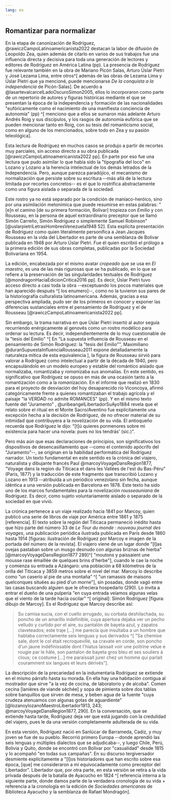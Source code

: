 ```yaml
---
lang: es
---
```


## Romantizar para normalizar

En la etapa de canonización de Rodríguez, @rawiczCampoLatinoamericanista2022 destacan la labor de difusión  de Leopoldo Zea, quien además de citarlo en varios de sus trabajos fue una influencia directa y decisiva para toda una generación de lectores y editores de Rodríguez en América Latina (pp). La presencia de Rodríguez fue relevante también en la obra de Mariano Picón Salas, Arturo Úslar Pietri y José Lezama Lima, entre otros^[ además de las obras de Lezama Lima y Úslar Pietri que ya mencioné, puede mencionarse *De la conquista a la independencia* de Picón-Salas]. De acuerdo a @lasartevalcarcelLadoOscuroSimon2005, ellos lo incorporaron como parte de un repertorio de autores y figuras históricas mediante el que se presentan la época de la independencia y formación de las nacionalidades "eufóricamente como el nacimiento de una manifiesta conciencia de autonomía" (pp) ^[ menciono que a ellos se sumaron más adelante Arturo Andrés Roig y sus discípulos, y los rasgos de autonomía eufórica que se pueden mencionar tanto en Roig, con su tesis del romanticismo social, como en alguno de los mencionados, sobre todo en Zea y su pasión teleológica]. 

Esta lectura de Rodríguez en muchos casos se produjo a partir de recortes muy parciales, sin acceso directo a su obra publicada [@rawiczCampoLatinoamericanista2022 pp]. En parte por eso fue una lectura que pudo asimilar lo que había sido la "tipografía del loco" en Lozano y Lozano a la herencia intelectual de los demás letrados de la Independencia. Pero, aunque parezca paradójico, el mecanismo de normalización que persiste sobre su escritura --más allá de la lectura limitada por recortes concretos-- es el que lo rostrifica abstractamente como una figura aislada o separada de la sociedad. 

Este rostro ya no está separado por la condición de maníaco-heróico, sino por una asimilación metonímica que puede resumirse en estas palabras: "[e]n el camino [de su primera formación, Bolívar] tropieza con *Emilio* y con Rousseau, en la persona de aquel extraordinario preceptor que se llamó Simón Carreño, Simón Rodríguez o simplemente Samuel Robinson" [@uslarpietriLetrasHombresVenezuela1948 52].  Esta explícita presentación de Rodríguez como quien literalmente personifica a Jean Jacques Rousseau en la vida del Libertador es parte de una semblanza de Bolívar publicada en 1948 por Arturo Úslar Pietri. Fue él quien escribió el prólogo a la primera edición de sus obras completas, publicadas por la Sociedad Bolivariana en 1954. 

La edición, encabezada por el mismo avatar *cropeado* que se usa en *El maestro*, es una de las más rigurosas que se ha publicado, en lo que se refiere a la preservación de las singularidades textuales de Rodríguez [@mondragonHaciaEdicionCritica2016 pp]. Es decir, Úslar Pietri tuvo acceso directo a casi toda la obra --exceptuando los pocos materiales que han aparecido después ^[ los enumero]--, como no la tuvieron sus pares de la historiografía culturalista latinoamericana. Además, gracias a esa perspectiva ampliada, pudo ser de los primeros en conocer y exponer las diferencias sustanciales entre el pensamiento de Rodríguez y el de Rousseau [@rawiczCampoLatinoamericanista2022 pp]. 

Sin embargo, la trama narrativa en que Úslar Pietri insertó al autor seguía recurriendo enérgicamente al genovés como un rostro modélico para ordenar su lectura. Es decir, independientemente de lo muy cuestionable de la "tesis del Emilio" ^[ En "La supuesta influencia de Rousseau en el pensamiento de Simón Rodríguez: la "tesis del Emilio"", Maximiliano @duranSupuestaInfluenciaRousseau2011 expone detalladamente la naturaleza mítica de esta equivalencia ], la figura de Rousseau sirvió para valorar a Rodríguez como intelectual a partir de la década de 1940, pero encapsulándolo en un modelo europeo y estable del romántico aislado  que normalizaba, romantizaba y *roman*izaba sus anomalías. En este sentido, es significativo que Rodríguez se opuso en más de una ocasión tanto a la romantización como a la *roman*ización. En el informe que realizó en 1830 para el proyecto de desviación del hoy desaparecido río Viconcoya, afirmó categóricamente frente a quienes romantizaban el trabajo agrícola y el paisaje "la VERDAD no admite ROMANCES" (pp). Y en el mismo texto fuente del "Juramento" , @uribeangelLibertadorSuAyo1884 revela que el relato sobre el ritual en el Monte Sacro/Aventino fue explícitamente una excepción hecha a la decisión de Rodríguez, de no ofrecer material de su intimidad que contribuyera a la novelización de su vida. El antioqueño recuerda que Rodríguez le dijo: "[t]ú quieres pormenores sobre mi existencia para hacer una novela: pues no los tendrás' (sic.)". 

Pero más aún que esas declaraciones de principios, son significativos los dispositivos de desencasillamiento que --como el contenido apócrifo del "Juramento"--, se originan en la habilidad performática del Rodríguez narrador. Un texto fundamental en este sentido es la crónica del viajero, naturalista y dibujante francés Paul @marcoyVoyageDansRegion1877, "Voyage dans la region du Titicaca et dans les Vallées de l'est du Bas-Péru" (Paris, 1877) y la traducción de este fragmento que transcribió Lozano y Lozano en 1913 --atribuída a un periódico venezolano sin fecha, aunque idéntica a una versión publicada en Barcelona en 1878. Este texto ha sido uno de los marcos fundamentales para la novelización *rousseauniana* de Rodríguez. Es decir, como sujeto voluntariamente aislado o separado de la sociedad en que vivió. 

La crónica pertenece a un viaje realizado hacia 1841 por Marcoy, quien publicó una serie de libros de viaje por América entre 1861 y 1875 [referencia].  El texto sobre la región del Titicaca permaneció inédito hasta que hizo parte del número 33 de *Le Tour du monde : nouveau journal des voyages*, una publicación periódica ilustrada publicada en París desde 1860 hasta 1914 [figuras: ilustración de Rodríguez por Marcoy e imagen de la portada del número de la revista]. El viajero viene de un lugar donde "[l]as ovejas pastaban sobre un musgo desnudo con algunas briznas de hierba" [@marcoyVoyageDansRegion1877 289]^[ "moutons y paissaient une mousse rase émaillée de quelques brins d'herbe"], cuando le cae la noche y comienza su entrada a Azángaro: una población a 68 kilómetros de la orilla del Titicaca y  3859 metros sobre el nivel del mar. Marcoy lo describe como “un caserío al pie de una montaña” ^[ "un ramassis de maisons quelconques situées au pied d'un morne"], sin posadas, donde vagó entre las casas buscando alguien que le ofreciera hospedarlo (290). Lo invita a entrar el dueño de una pulpería "en cuya entrada veíamos algunas velas que el viento de la tarde hacía oscilar" ^[ original]: Simón Rodríguez [figura: dibujo de Marcoy]. Es el Rodríguez que Marcoy describe así:

 >Su camisa sucia, con el cuello arrugado, su corbata deshilachada, su poncho de un amarillo indefinible, cuya apertura dejaba ver un pecho velludo y curtido por el aire, su pantalón de bayeta azul, y zapatos claveteados; este traje [...] me parecía que insultaba a un hombre que hablaba correctamente seis lenguas y sus derivados ^[ "Sa chemise sale, dont le col était recroquevillé, sa cravate en corde, son poncho d'un jaune indéfinissable dont l'hiatus laissait voir une poitrine velue e rougie par le hâle, son pantalon de bayeta gros bleu et ses souliers à clous; ce costume [...] me paraissait jurer chez un homme qui parlait couramment six langues et leurs dérivés"].
 
La descripción de la precariedad en la indumentaria Rodríguez se extiende en el mismo párrafo hasta su morada. En ella hay una habitación contigua al mostrador que sirve "a la vez de cocina, de laboratorio y de alcoba". Comen cecina [lanières de viande séchée] y sopa de pimienta sobre dos tablas sobre banquillos que sirven de mesa, y beben agua de la fuente  "cuya crudeza atenuamos con algunas gotas de aguardiente" [@lozanoylozanoMaestroLibertador1913, 243; @marcoyVoyageDansRegion1877, 290]. En la conversación, que se extiende hasta tarde, Rodríguez deja ver que está jugando con la credulidad del viajero, pues le da una versión completamente adulterada de su vida. 

En esta versión, Rodríguez nació en Sanlúcar de Barrameda, Cadiz, y muy joven se fue de su pueblo. Recorrió primero Europa --donde aprendió las seis lenguas y múltiples dialectos que se adjudicaba--, y luego Chile, Perú, Bolivia y Quito, donde se encontró con Bolívar por "casualidad" desde 1815 y lo acompañó "en todas sus campañas".  En su discurso tergiversador desmiente explícitamente a "[l]os historiadores que han escrito sobre esa época, [que] me consideraron a mí equivocadamente como preceptor del Libertador". Libertador que, por otra parte, en esta versión  se retira a la vida privada después de la batalla de Ayacucho en 1824 ^[ referencia interna a la siguiente parte, donde damos parte de la verdadera cronología de su vida + referencia a la cronología en la edición de *Sociedades americanas* de Biblioteca Ayacucho y la semblanza de Rafael Mondragón]. 